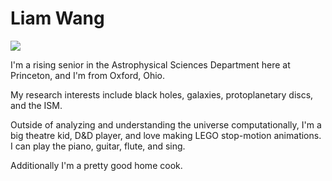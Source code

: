 # Liam Wang

<img src="/Users/wanglm/Desktop/usrp-introduction/docs/students/IMG_4168.jpeg">

I'm a rising senior in the Astrophysical Sciences Department here at Princeton, and I'm from Oxford, Ohio.

My research interests include black holes, galaxies, protoplanetary discs, and the ISM.

Outside of analyzing and understanding the universe computationally, I'm a big theatre kid, D&D player, and love making LEGO stop-motion animations. I can play the piano, guitar, flute, and sing.

Additionally I'm a pretty good home cook.
